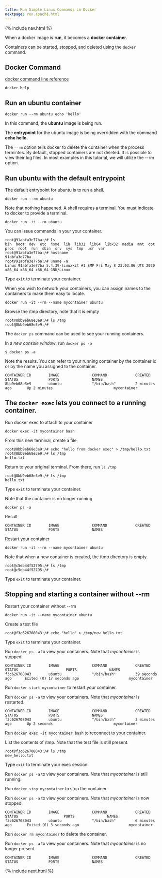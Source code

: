 ```yaml
---
title: Run Simple Linux Commands in Docker
nextpage: run.apache.html
---
```


{% include nav.html %}

When a docker image is **run**, it becomes a **docker container**.  

Containers can be started, stopped, and deleted using the `docker` command.

## Docker Command
[docker command line reference](https://docs.docker.com/engine/reference/commandline/docker/)

```
docker help
```

## Run an ubuntu container

```
docker run --rm ubuntu echo 'hello'
```

In this command, the **ubuntu** image is being run.  

The **entrypoint** for the ubuntu image is being overridden with the command **echo hello**.

The `--rm` option tells docker to delete the container when the process termintes.  By default, stopped containers are not deleted.  It is possible to view their log files.  In most examples in this tutorial, we will utilize the --rm option.

## Run ubuntu with the default entrypoint

The default entrypoint for ubuntu is to run a shell. 

```
docker run --rm ubuntu 
```

Note that nothing happened.  A shell requires a terminal.  You must indicate to docker to provide a terminal.

```
docker run -it --rm ubuntu 
```

You can issue commands in your your container.
```
root@91abfa3e77ba:/# ls
bin  boot  dev  etc  home  lib  lib32  lib64  libx32  media  mnt  opt  proc  root  run  sbin  srv  sys  tmp  usr  var
root@91abfa3e77ba:/# hostname
91abfa3e77ba
root@91abfa3e77ba:/# uname -a
Linux 91abfa3e77ba 5.4.39-linuxkit #1 SMP Fri May 8 23:03:06 UTC 2020 x86_64 x86_64 x86_64 GNU/Linux
```

Type `exit` to terminate your container.

When you wish to network your containers, you can assign names to the containers to make them easy to locate.

```
docker run -it --rm --name mycontainer ubuntu 
```

Browse the /tmp directory, note that it is empty

```
root@8bb9eb68e3e9:/# ls /tmp
root@8bb9eb68e3e9:/# 
```

The `docker ps` command can be used to see your running containers.

In a *new console window*, run `docker ps -a`

```
$ docker ps -a
```

Note the results.  You can refer to your running container by the container id or by the name you assigned to the container.
```
CONTAINER ID        IMAGE               COMMAND             CREATED             STATUS              PORTS               NAMES
8bb9eb68e3e9        ubuntu              "/bin/bash"         2 minutes ago       Up 2 minutes                            mycontainer
```

## The `docker exec` lets you connect to a running container.

Run docker exec to attach to your container
```
docker exec -it mycontainer bash
```

From this new terminal, create a file
```
root@8bb9eb68e3e9:/# echo "hello from docker exec" > /tmp/hello.txt
root@8bb9eb68e3e9:/# ls /tmp
hello.txt
```

Return to your original terminal.  From there, run `ls /tmp`
```
root@8bb9eb68e3e9:/# ls /tmp
hello.txt
```

Type `exit` to terminate your container.

Note that the container is no longer running.

```
docker ps -a
```

Result
```
CONTAINER ID        IMAGE               COMMAND             CREATED             STATUS              PORTS               NAMES
```

Restart your container
```
docker run -it --rm --name mycontainer ubuntu 
```

Note that when a new container is created, the /tmp directory is empty.

```
root@c5eb44f52795:/# ls /tmp
root@c5eb44f52795:/# 
```

Type `exit` to terminate your container.

## Stopping and starting a container without --rm

Restart your container without --rm
```
docker run -it --name mycontainer ubuntu 
```

Create a test file
```
root@f3c626708043:/# echo "hello" > /tmp/new_hello.txt
```

Type `exit` to terminate your container.

Run `docker ps -a` to view your containers.  Note that *mycontainer* is stopped.

```
CONTAINER ID        IMAGE               COMMAND             CREATED             STATUS                      PORTS               NAMES
f3c626708043        ubuntu              "/bin/bash"         39 seconds ago      Exited (0) 17 seconds ago                       mycontainer
```

Run `docker start mycontainer` to restart your container.

Run `docker ps -a` to view your containers.  Note that *mycontainer* is restarted.

```
CONTAINER ID        IMAGE               COMMAND             CREATED             STATUS              PORTS               NAMES
f3c626708043        ubuntu              "/bin/bash"         3 minutes ago       Up 2 seconds                            mycontainer
```

Run `docker exec -it mycontainer bash` to reconnect to your container.  

List the contents of /tmp.  Note that the test file is still present.

```
root@f3c626708043:/# ls /tmp
new_hello.txt
```

Type `exit` to terminate your exec session.

Run `docker ps -a` to view your containers.  Note that *mycontainer* is still running.

Run `docker stop mycontainer` to stop the container.

Run `docker ps -a` to view your containers.  Note that *mycontainer* is now stopped.

```
CONTAINER ID        IMAGE               COMMAND             CREATED             STATUS                     PORTS               NAMES
f3c626708043        ubuntu              "/bin/bash"         6 minutes ago       Exited (0) 3 seconds ago                       mycontainer
```

Run `docker rm mycontainer` to delete the container.

Run `docker ps -a` to view your containers.  Note that *mycontainer* is no longer present.

```
CONTAINER ID        IMAGE               COMMAND             CREATED             STATUS              PORTS               NAMES
```






{% include next.html %}